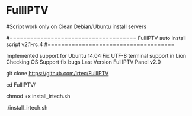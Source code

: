# FullIPTV

#Script work only on Clean Debian/Ubuntu install servers

#=====================================
FullIPTV auto install script v2.1-rc.4
#=====================================

Implemented support for Ubuntu 14.04
Fix UTF-8 terminal support in Lion
Checking OS Support
fix bugs
Last Version FullIPTV Panel v2.0


git clone https://github.com/irtec/FullIPTV

cd FullIPTV/

chmod +x install_irtech.sh

./install_irtech.sh
